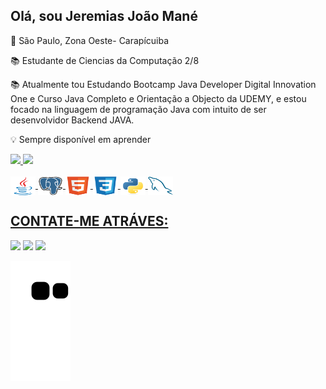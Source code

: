 ## Olá, sou Jeremias João Mané

🚩 São Paulo, Zona Oeste- Carapícuiba

📚 Estudante de Ciencias da Computação 2/8

📚 Atualmente tou Estudando Bootcamp Java Developer Digital Innovation One e Curso Java Completo e Orientação a Objecto da UDEMY, e estou focado na linguagem de programação Java com intuito de ser desenvolvidor Backend JAVA.

💡 Sempre disponível em aprender
 <div>
 
  <a href="https://github.com/jeremias-joao">
   
   
  <img height="150em" src="https://github-readme-stats.vercel.app/api?username=jeremias-joao&show_icons=true&theme=dracula&include_all_commits=true&count_private=true"/>
  <img height="150em" src="https://github-readme-stats.vercel.app/api/top-langs/?username=jeremias-joao&layout=compact&langs_count=7&theme=dracula"/>
   
   
</div>
 
<div style="display: inline_block"><br>
   <img align="center" alt="Jeremias-JAVA" height="30" width="40" src="https://github.com/devicons/devicon/blob/9f4f5cdb393299a81125eb5127929ea7bfe42889/icons/java/java-original.svg">
  <img align="center" alt="Jeremias-POSTGRESQL" height="30"width="40"src="https://github.com/devicons/devicon/blob/9f4f5cdb393299a81125eb5127929ea7bfe42889/icons/postgresql/postgresql-original.svg">
  <img align="center" alt="Jeremias-HTML" height="30" width="40" src="https://raw.githubusercontent.com/devicons/devicon/master/icons/html5/html5-original.svg">
  <img align="center" alt="Jeremias-CSS" height="30" width="40" src="https://raw.githubusercontent.com/devicons/devicon/master/icons/css3/css3-original.svg">
  <img align="center" alt="Jeremias-Python" height="30" width="40" src="https://raw.githubusercontent.com/devicons/devicon/master/icons/python/python-original.svg">  
  <img align="center" alt="Jeremias-MySQL" height="30" width="40" src="https://github.com/devicons/devicon/blob/9f4f5cdb393299a81125eb5127929ea7bfe42889/icons/mysql/mysql-original.svg"> 
</div>
  
 
   ## CONTATE-ME ATRÁVES:
<div> 
  <a href="https://www.instagram.com/joao.jeremias/" target="_blank"><img src="https://img.shields.io/badge/-Instagram-%23E4405F?style=for-the-badge&logo=instagram&logoColor=white" target="_blank"></a>
  <a href = "mailto:misonyjoao@gmail.com"><img src="https://img.shields.io/badge/-Gmail-%23333?style=for-the-badge&logo=gmail&logoColor=white" target="_blank"></a>
  <a href="https://www.linkedin.com/in/jeremias-jo%C3%A3o-man%C3%A9-2785761a8/" target="_blank"><img src="https://img.shields.io/badge/-LinkedIn-%230077B5?style=for-the-badge&logo=linkedin&logoColor=white" target="_blank"></a> 

  ![Snake animation](https://github.com/rafaballerini/rafaballerini/blob/output/github-contribution-grid-snake.svg)
 
</div>
